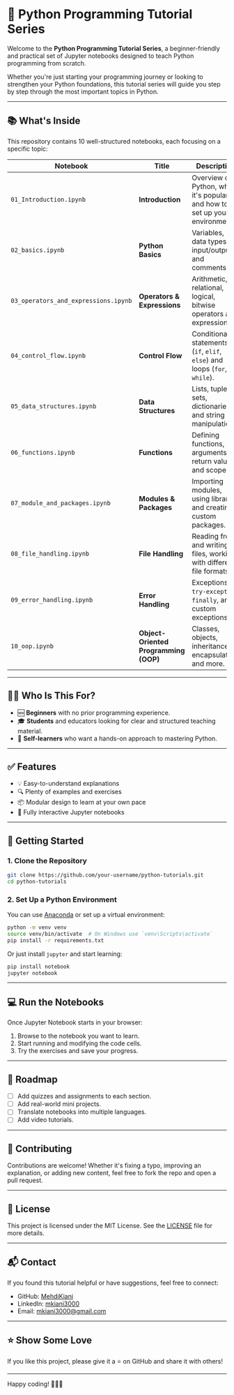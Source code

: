 
# 🐍 Python Programming Tutorial Series

Welcome to the **Python Programming Tutorial Series**, a beginner-friendly and practical set of Jupyter notebooks designed to teach Python programming from scratch.

Whether you're just starting your programming journey or looking to strengthen your Python foundations, this tutorial series will guide you step by step through the most important topics in Python.

---

## 📚 What's Inside

This repository contains 10 well-structured notebooks, each focusing on a specific topic:

| Notebook | Title | Description |
|----------|-------|-------------|
| `01_Introduction.ipynb` | **Introduction** | Overview of Python, why it's popular, and how to set up your environment. |
| `02_basics.ipynb` | **Python Basics** | Variables, data types, input/output, and comments. |
| `03_operators_and_expressions.ipynb` | **Operators & Expressions** | Arithmetic, relational, logical, bitwise operators and expressions. |
| `04_control_flow.ipynb` | **Control Flow** | Conditional statements (`if`, `elif`, `else`) and loops (`for`, `while`). |
| `05_data_structures.ipynb` | **Data Structures** | Lists, tuples, sets, dictionaries, and string manipulations. |
| `06_functions.ipynb` | **Functions** | Defining functions, arguments, return values, and scopes. |
| `07_module_and_packages.ipynb` | **Modules & Packages** | Importing modules, using libraries, and creating custom packages. |
| `08_file_handling.ipynb` | **File Handling** | Reading from and writing to files, working with different file formats. |
| `09_error_handling.ipynb` | **Error Handling** | Exceptions, `try-except`, `finally`, and custom exceptions. |
| `10_oop.ipynb` | **Object-Oriented Programming (OOP)** | Classes, objects, inheritance, encapsulation, and more. |

---

## 🧑‍🏫 Who Is This For?

- 🆕 **Beginners** with no prior programming experience.
- 🎓 **Students** and educators looking for clear and structured teaching material.
- 🧠 **Self-learners** who want a hands-on approach to mastering Python.

---

## ✅ Features

- 💡 Easy-to-understand explanations
- 🔍 Plenty of examples and exercises
- 📦 Modular design to learn at your own pace
- 📓 Fully interactive Jupyter notebooks

---

## 🚀 Getting Started

### 1. Clone the Repository
```bash
git clone https://github.com/your-username/python-tutorials.git
cd python-tutorials
```

### 2. Set Up a Python Environment

You can use [Anaconda](https://www.anaconda.com/products/distribution) or set up a virtual environment:

```bash
python -m venv venv
source venv/bin/activate  # On Windows use `venv\Scripts\activate`
pip install -r requirements.txt
```

Or just install `jupyter` and start learning:
```bash
pip install notebook
jupyter notebook
```

---

## 💻 Run the Notebooks

Once Jupyter Notebook starts in your browser:

1. Browse to the notebook you want to learn.
2. Start running and modifying the code cells.
3. Try the exercises and save your progress.

---

## 📌 Roadmap

- [ ] Add quizzes and assignments to each section.
- [ ] Add real-world mini projects.
- [ ] Translate notebooks into multiple languages.
- [ ] Add video tutorials.

---

## 🤝 Contributing

Contributions are welcome! Whether it's fixing a typo, improving an explanation, or adding new content, feel free to fork the repo and open a pull request.

---

## 📜 License

This project is licensed under the MIT License. See the [LICENSE](LICENSE) file for more details.

---

## 📬 Contact

If you found this tutorial helpful or have suggestions, feel free to connect:

- GitHub: [MehdiKiani](https://github.com/mehdikiani)
- LinkedIn: [mkiani3000](https://linkedin.com/in/mkiani3000)
- Email: mkiani3000@gmail.com

---

## ⭐ Show Some Love

If you like this project, please give it a ⭐ on GitHub and share it with others!

---

Happy coding! 🧑‍💻✨


